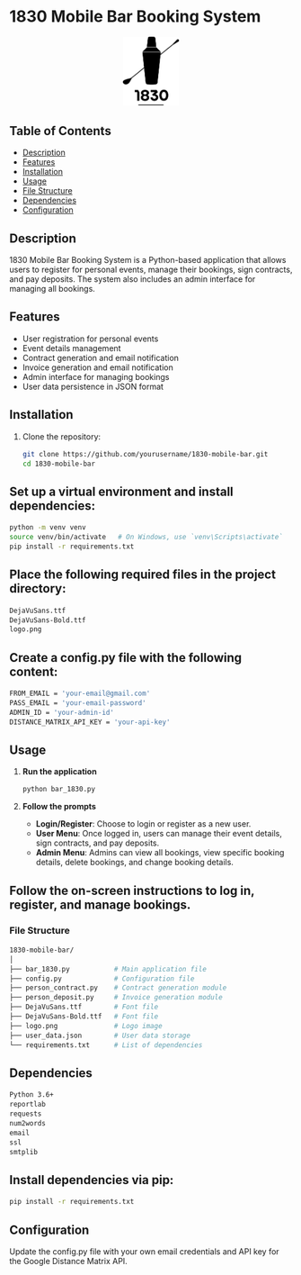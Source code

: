 # 1830 Mobile Bar Booking System

<p align="center">
  <img src="logo.png" alt="1830 Bar Logo" width="100"/>
</p>

## Table of Contents
- [Description](#description)
- [Features](#features)
- [Installation](#installation)
- [Usage](#usage)
- [File Structure](#file-structure)
- [Dependencies](#dependencies)
- [Configuration](#configuration)


## Description
1830 Mobile Bar Booking System is a Python-based application that allows users to register for personal events, manage their bookings, sign contracts, and pay deposits. The system also includes an admin interface for managing all bookings.

## Features
- User registration for personal events
- Event details management
- Contract generation and email notification
- Invoice generation and email notification
- Admin interface for managing bookings
- User data persistence in JSON format

## Installation

1. Clone the repository:
   ```bash
   git clone https://github.com/yourusername/1830-mobile-bar.git
   cd 1830-mobile-bar
   ```
## Set up a virtual environment and install dependencies:


```bash
python -m venv venv
source venv/bin/activate   # On Windows, use `venv\Scripts\activate`
pip install -r requirements.txt
```
## Place the following required files in the project directory:
```bash
DejaVuSans.ttf
DejaVuSans-Bold.ttf
logo.png
```

## Create a config.py file with the following content:

```bash
FROM_EMAIL = 'your-email@gmail.com'
PASS_EMAIL = 'your-email-password'
ADMIN_ID = 'your-admin-id'
DISTANCE_MATRIX_API_KEY = 'your-api-key'
```
## Usage
1. **Run the application**
    ```bash
    python bar_1830.py
    ```

2. **Follow the prompts**
    - **Login/Register**: Choose to login or register as a new user.
    - **User Menu**: Once logged in, users can manage their event details, sign contracts, and pay deposits.
    - **Admin Menu**: Admins can view all bookings, view specific booking details, delete bookings, and change booking details.

## Follow the on-screen instructions to log in, register, and manage bookings.

### File Structure
```bash
1830-mobile-bar/
│
├── bar_1830.py           # Main application file
├── config.py             # Configuration file
├── person_contract.py    # Contract generation module
├── person_deposit.py     # Invoice generation module
├── DejaVuSans.ttf        # Font file
├── DejaVuSans-Bold.ttf   # Font file
├── logo.png              # Logo image
├── user_data.json        # User data storage
└── requirements.txt      # List of dependencies

```

## Dependencies
```bash
Python 3.6+
reportlab
requests
num2words
email
ssl
smtplib
```
## Install dependencies via pip:

```bash
pip install -r requirements.txt
```
## Configuration
Update the config.py file with your own email credentials and API key for the Google Distance Matrix API.
